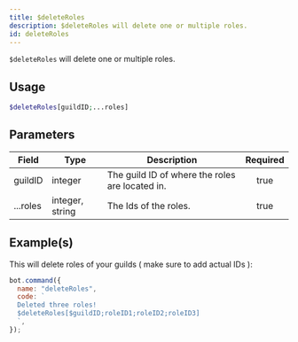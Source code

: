 ```yaml
---
title: $deleteRoles
description: $deleteRoles will delete one or multiple roles.
id: deleteRoles
---
```


`$deleteRoles` will delete one or multiple roles.

## Usage

```php
$deleteRoles[guildID;...roles]
```

## Parameters

| Field    | Type            | Description                                     | Required |
| -------- | --------------- | ----------------------------------------------- | :------: |
| guildID  | integer         | The guild ID of where the roles are located in. |   true   |
| ...roles | integer, string | The Ids of the roles.                           |   true   |

## Example(s)

This will delete roles of your guilds ( make sure to add actual IDs ):

```javascript
bot.command({
  name: "deleteRoles",
  code: `
  Deleted three roles!
  $deleteRoles[$guildID;roleID1;roleID2;roleID3]
  `,
});
```
